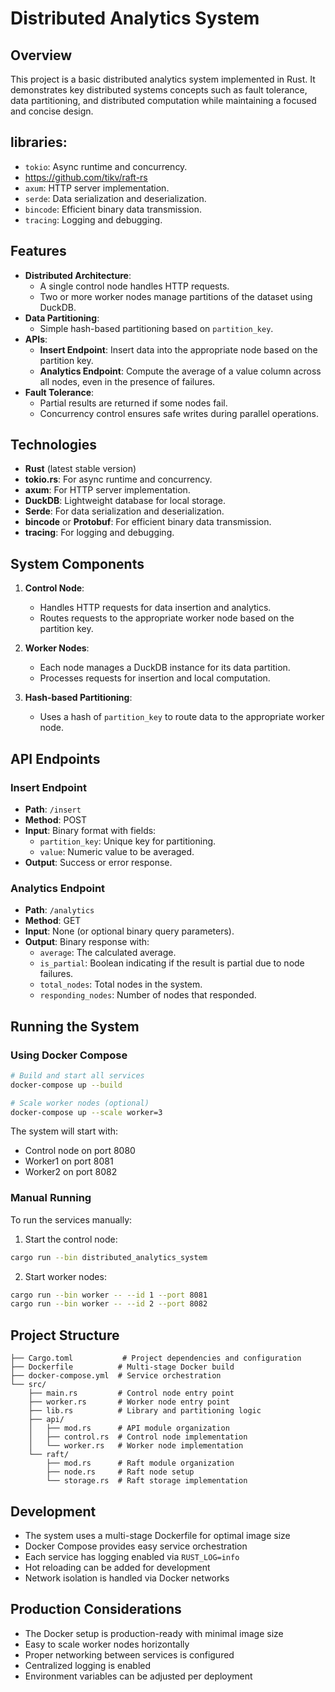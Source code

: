 # Distributed Analytics System

## Overview
This project is a basic distributed analytics system implemented in Rust. It demonstrates key distributed systems concepts such as fault tolerance, data partitioning, and distributed computation while maintaining a focused and concise design.

## libraries:
- `tokio`: Async runtime and concurrency.
- https://github.com/tikv/raft-rs
- `axum`: HTTP server implementation.
- `serde`: Data serialization and deserialization.
- `bincode`: Efficient binary data transmission.
- `tracing`: Logging and debugging.

## Features
- **Distributed Architecture**:
  - A single control node handles HTTP requests.
  - Two or more worker nodes manage partitions of the dataset using DuckDB.
- **Data Partitioning**:
  - Simple hash-based partitioning based on `partition_key`.
- **APIs**:
  - **Insert Endpoint**: Insert data into the appropriate node based on the partition key.
  - **Analytics Endpoint**: Compute the average of a value column across all nodes, even in the presence of failures.
- **Fault Tolerance**:
  - Partial results are returned if some nodes fail.
  - Concurrency control ensures safe writes during parallel operations.

## Technologies
- **Rust** (latest stable version)
- **tokio.rs**: For async runtime and concurrency.
- **axum**: For HTTP server implementation.
- **DuckDB**: Lightweight database for local storage.
- **Serde**: For data serialization and deserialization.
- **bincode** or **Protobuf**: For efficient binary data transmission.
- **tracing**: For logging and debugging.

## System Components
1. **Control Node**:
   - Handles HTTP requests for data insertion and analytics.
   - Routes requests to the appropriate worker node based on the partition key.

2. **Worker Nodes**:
   - Each node manages a DuckDB instance for its data partition.
   - Processes requests for insertion and local computation.

3. **Hash-based Partitioning**:
   - Uses a hash of `partition_key` to route data to the appropriate worker node.

## API Endpoints
### Insert Endpoint
- **Path**: `/insert`
- **Method**: POST
- **Input**: Binary format with fields:
  - `partition_key`: Unique key for partitioning.
  - `value`: Numeric value to be averaged.
- **Output**: Success or error response.

### Analytics Endpoint
- **Path**: `/analytics`
- **Method**: GET
- **Input**: None (or optional binary query parameters).
- **Output**: Binary response with:
  - `average`: The calculated average.
  - `is_partial`: Boolean indicating if the result is partial due to node failures.
  - `total_nodes`: Total nodes in the system.
  - `responding_nodes`: Number of nodes that responded.

## Running the System

### Using Docker Compose

```bash
# Build and start all services
docker-compose up --build

# Scale worker nodes (optional)
docker-compose up --scale worker=3
```

The system will start with:
- Control node on port 8080
- Worker1 on port 8081
- Worker2 on port 8082

### Manual Running
To run the services manually:

1. Start the control node:
```bash
cargo run --bin distributed_analytics_system
```

2. Start worker nodes:
```bash
cargo run --bin worker -- --id 1 --port 8081
cargo run --bin worker -- --id 2 --port 8082
```

## Project Structure
```
├── Cargo.toml           # Project dependencies and configuration
├── Dockerfile          # Multi-stage Docker build
├── docker-compose.yml  # Service orchestration
└── src/
    ├── main.rs         # Control node entry point
    ├── worker.rs       # Worker node entry point
    ├── lib.rs          # Library and partitioning logic
    ├── api/
    │   ├── mod.rs      # API module organization
    │   ├── control.rs  # Control node implementation
    │   └── worker.rs   # Worker node implementation
    └── raft/
        ├── mod.rs      # Raft module organization
        ├── node.rs     # Raft node setup
        └── storage.rs  # Raft storage implementation
```

## Development
- The system uses a multi-stage Dockerfile for optimal image size
- Docker Compose provides easy service orchestration
- Each service has logging enabled via `RUST_LOG=info`
- Hot reloading can be added for development
- Network isolation is handled via Docker networks

## Production Considerations
- The Docker setup is production-ready with minimal image size
- Easy to scale worker nodes horizontally
- Proper networking between services is configured
- Centralized logging is enabled
- Environment variables can be adjusted per deployment